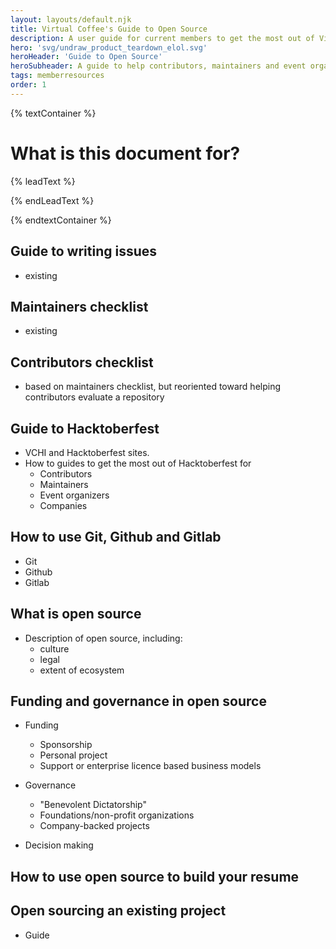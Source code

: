 ```yaml
---
layout: layouts/default.njk
title: Virtual Coffee's Guide to Open Source
description: A user guide for current members to get the most out of Virtual Coffee.
hero: 'svg/undraw_product_teardown_elol.svg'
heroHeader: 'Guide to Open Source'
heroSubheader: A guide to help contributors, maintainers and event organizers understand and get the most out of open source.
tags: memberresources
order: 1
---
```


{% textContainer %}

# What is this document for?

{% leadText %}



{% endLeadText %}

{% endtextContainer %}

## Guide to writing issues

- existing

## Maintainers checklist

- existing

## Contributors checklist

- based on maintainers checklist, but reoriented toward helping contributors evaluate a repository

## Guide to Hacktoberfest

- VCHI and Hacktoberfest sites.
- How to guides to get the most out of Hacktoberfest for
  - Contributors
  - Maintainers
  - Event organizers
  - Companies

## How to use Git, Github and Gitlab

- Git
- Github
- Gitlab <!-- I would need help here since I have no experience with Gitlab -->

## What is open source

- Description of open source, including:
  - culture
  - legal
  - extent of ecosystem

## Funding and governance in open source

- Funding
  - Sponsorship
  - Personal project
  - Support or enterprise licence based business models

- Governance
  - "Benevolent Dictatorship"
  - Foundations/non-profit organizations
  - Company-backed projects

- Decision making

## How to use open source to build your resume

<!-- I would like some input on what to include in this section -->

## Open sourcing an existing project

- Guide